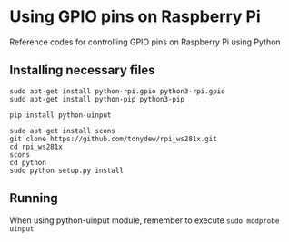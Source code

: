 # Using GPIO pins on Raspberry Pi
Reference codes for controlling GPIO pins on Raspberry Pi using Python

## Installing necessary files
```
sudo apt-get install python-rpi.gpio python3-rpi.gpio
sudo apt-get install python-pip python3-pip

pip install python-uinput

sudo apt-get install scons
git clone https://github.com/tonydew/rpi_ws281x.git
cd rpi_ws281x
scons
cd python
sudo python setup.py install
```

## Running
When using python-uinput module, remember to execute `sudo modprobe uinput`
